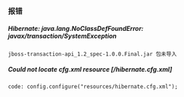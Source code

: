 ### 报错
##### Hibernate: java.lang.NoClassDefFoundError: javax/transaction/SystemException
```
jboss-transaction-api_1.2_spec-1.0.0.Final.jar 包未导入
```

##### Could not locate cfg.xml resource [/hibernate.cfg.xml]
```
code: config.configure("resources/hibernate.cfg.xml");

```

